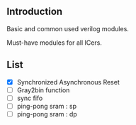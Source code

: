 ## Introduction

Basic and common used verilog modules.

Must-have modules for all ICers.

## List
- [x] Synchronized Asynchronous Reset
- [ ] Gray2bin function
- [ ] sync fifo
- [ ] ping-pong sram : sp
- [ ] ping-pong sram : dp